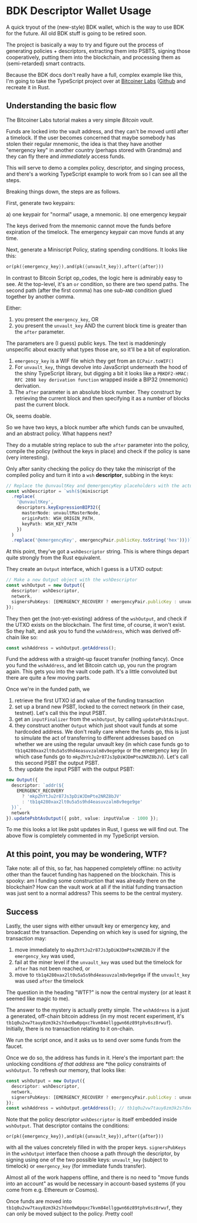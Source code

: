 # BDK Descriptor Wallet Usage

A quick tryout of the (new-style) BDK wallet, which is the way to use BDK for the future. All old BDK stuff is going to be retired soon.

The project is basically a way to try and figure out the process of generating policies + descriptors, extracting them into PSBTS, signing those cooperatively, putting them into the blockchain, and processing them as (semi-retarded) smart contracts.

Because the BDK docs don't really have a full, complex example like this, I'm going to take the TypeScript project over at [Bitcoiner Labs](https://bitcoinerlab.com/guides/miniscript-vault) ([Github](https://github.com/bitcoinerlab/playground/tree/main/descriptors/miniscript) and recreate it in Rust.


## Understanding the basic flow

The Bitcoiner Labs tutorial makes a very simple *Bitcoin vault*.

Funds are locked into the vault address, and they can't be moved until after a timelock. If the user becomes concerned that maybe somebody has stolen their regular mnemonic, the idea is that they have another "emergency key" in another country (perhaps stored with Grandma) and they can fly there and *immediately* access funds.

This will serve to demo a complex policy, descriptor, and singing process, and there's a working TypeScript example to work from so I can see all the steps.

Breaking things down, the steps are as follows.

First, generate two keypairs:

a) one keypair for "normal" usage, a mnemonic.
b) one emergency keypair

The keys derived from the mnemonic cannot move the funds before expiration of the timelock. The emergency keypair can move funds at any time.

Next, generate a Miniscript Policy, stating spending conditions. It looks like this:

```rust
or(pk({emergency_key}),and(pk({unvault_key}),after({after}))
```

In contrast to Bitcoin Script op_codes, the logic here is admirably easy to see. At the top-level, it's an `or` condition, so there are two spend paths. The second path (after the first comma) has one sub-`AND` condition glued together by another comma.

Either:

1. you present the `emergency_key`, OR
2. you present the `unvault_key` AND the current block time is greater than the `after` parameter.

The parameters are (I guess) public keys. The text is maddeningly unspecific about exactly what types those are, so it'll be a bit of exploration.

1. `emergency_key` is a WIF file which they get from an `ECPair.toWIF()`
1. For `unvault_key`, things devolve into JavaScript underneath the hood of the shiny TypeScript library, but digging a bit it looks like a `PBKDF2-HMAC: RFC 2898 key derivation function` wrapped inside a BIP32 (mnemonic) derivation.
1. The `after` parameter is an absolute block number. They construct by retrieving the current block and then specifying it as a number of blocks past the current block.

Ok, seems doable.

So we have two keys, a block number afte which funds can be unvaulted, and an abstract policy. What happens next?

They do a mutable string replace to sub the `after` parameter into the policy, compile the policy (without the keys in place) and check if the policy is sane (very interesting).

Only after sanity checking the policy do they take the miniscript of the compiled policy and turn it into a `wsh` **descriptor**, subbing in the keys:

```ts
// Replace the @unvaultKey and @emergencyKey placeholders with the actual keys
const wshDescriptor = `wsh(${miniscript
  .replace(
    '@unvaultKey',
    descriptors.keyExpressionBIP32({
      masterNode: unvaultMasterNode,
      originPath: WSH_ORIGIN_PATH,
      keyPath: WSH_KEY_PATH
    })
  )
  .replace('@emergencyKey', emergencyPair.publicKey.toString('hex'))})`;
```

At this point, they've got a `wshDescriptor` string. This is where things depart quite strongly from the Rust equivalent.

They create an `Output` interface, which I guess is a UTXO output:

```ts
// Make a new Output object with the wshDescriptor
const wshOutput = new Output({
  descriptor: wshDescriptor,
  network,
  signersPubKeys: [EMERGENCY_RECOVERY ? emergencyPair.publicKey : unvaultKey]
});
```

They then get the (not-yet-existing) address of the `wshOutput`, and check if the UTXO exists on the blockchain. The first time, of course, it won't exist. So they halt, and ask you to fund the `wshAddress`, which was derived off-chain like so:

```ts
const wshAddress = wshOutput.getAddress();
```

Fund the address with a straight-up faucet transfer (nothing fancy). Once you fund the `wshAddress`, and let Bitcoin catch up, you run the program again. This gets you into the vault code path. It's a little convoluted but there are quite a few moving parts.

Once we're in the funded path, we

1. retrieve the first UTXO id and value of the funding transaction
2. set up a brand new PSBT, locked to the correct network (in their case, testnet). Let's call this the input PSBT.
3. get an `inputFinalizer` from the `wshOutput`, by calling `updatePsbtAsInput`.
4. they construct another `Output` which just shoot vault funds at some hardcoded address. We don't really care where the funds go, this is just to simulate the act of transferring to different addresses based on whether we are using the regular unvault key (in which case funds go to `tb1q4280xax2lt0u5a5s9hd4easuvzalm8v9ege9ge` or the emergency key (in which case funds go to `mkpZhYtJu2r87Js3pDiWJDmPte2NRZ8bJV`). Let's call this second PSBT the output PSBT.
5. they update the input PSBT with the output PSBT:

```ts
new Output({
  descriptor: `addr(${
    EMERGENCY_RECOVERY
      ? 'mkpZhYtJu2r87Js3pDiWJDmPte2NRZ8bJV'
      : 'tb1q4280xax2lt0u5a5s9hd4easuvzalm8v9ege9ge'
  })`,
  network
}).updatePsbtAsOutput({ psbt, value: inputValue - 1000 });
```
To me this looks a lot like psbt updates in Rust, I guess we will find out. The above flow is completely commented in my TypeScript version.

## At this point, you may be wondering, WTF?

Take note: all of this, so far, has happened completely offline: no activity other than the faucet funding has happened on the blockchain. This is spooky: am I funding some construction that was already there on the blockchain? How can the vault work at all if the initial funding transaction was just sent to a normal address? This seems to be the central mystery.

## Success

Lastly, the user signs with either unvault key or emergency key, and broadcast the transaction. Depending on which key is used for signing, the transaction may:

1. move immediately to `mkpZhYtJu2r87Js3pDiWJDmPte2NRZ8bJV` if the `emergency_key` was used,
2. fail at the miner level if the `unvault_key` was used but the timelock for `after` has not been reached, or
3. move to `tb1q4280xax2lt0u5a5s9hd4easuvzalm8v9ege9ge` if the `unvault_key` was used `after` the timelock

The question in the heading "WTF?" is now the central mystery (or at least it seemed like magic to me).

The answer to the mystery is actually pretty simple. The `wshAddress` is a just a generated, off-chain bitcoin address (in my most recent experiment, it's `tb1q0u2vw7tauy8zm3k2s7dxe0w0pqxc7kvm84ellggwn66z89tphv6sz8rwuf`). Initially, there is no transaction relating to it on-chain.

We run the script once, and it asks us to send over some funds from the faucet.

Once we do so, the address has funds in it. Here's the important part: the unlocking conditions *of that address* are *the policy constraints of `wshOutput`. To refresh our memory, that looks like:

```ts
const wshOutput = new Output({
  descriptor: wshDescriptor,
  network,
  signersPubKeys: [EMERGENCY_RECOVERY ? emergencyPair.publicKey : unvaultKey]
});
const wshAddress = wshOutput.getAddress(); // tb1q0u2vw7tauy8zm3k2s7dxe0w0pqxc7kvm84ellggwn66z89tphv6sz8rwuf
```

Note that the policy descriptor `wshDescriptor` is itself embedded inside `wshOutput`. That descriptor contains the conditions:

```
or(pk({emergency_key}),and(pk({unvault_key}),after({after}))
```

with all the values concretely filled in with the proper keys. `signersPubKeys` in the `wshOutput` interface then choose a path *through* the descriptor, by signing using one of the two possible keys: `unvault_key` (subject to timelock) or `emergency_key` (for immediate funds transfer).

Almost all of the work happens offline, and there is no need to "move funds into an account" as would be necessary in account-based systems (if you come from e.g. Ethereum or Cosmos).

Once funds are moved into `tb1q0u2vw7tauy8zm3k2s7dxe0w0pqxc7kvm84ellggwn66z89tphv6sz8rwuf`, they can only be moved subject to the policy. Pretty cool!
